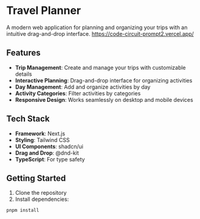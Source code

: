 # Travel Planner

A modern web application for planning and organizing your trips with an intuitive drag-and-drop interface.
https://code-circuit-prompt2.vercel.app/

## Features

- **Trip Management**: Create and manage your trips with customizable details
- **Interactive Planning**: Drag-and-drop interface for organizing activities
- **Day Management**: Add and organize activities by day
- **Activity Categories**: Filter activities by categories
- **Responsive Design**: Works seamlessly on desktop and mobile devices

## Tech Stack

- **Framework**: Next.js
- **Styling**: Tailwind CSS
- **UI Components**: shadcn/ui
- **Drag and Drop**: @dnd-kit
- **TypeScript**: For type safety

## Getting Started

1. Clone the repository
2. Install dependencies:
```bash
pnpm install
